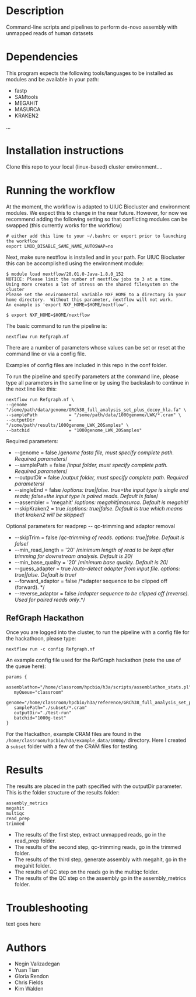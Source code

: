 # Description

Command-line scripts and pipelines to perform de-novo assembly with unmapped reads of human datasets 

# Dependencies

This program expects the following tools/languages to be installed as modules and be available in your path:

- fastp
- SAMtools
- MEGAHIT
- MASURCA
- KRAKEN2

...

# Installation instructions

Clone this repo to your local (linux-based) cluster environment....

# Running the workflow

At the moment, the workflow is adapted to UIUC Biocluster and environment modules. We expect this 
to change in the near future.  However, for now we recommend adding the following setting 
so that conflicting modules can be swapped (this currently works for the workflow)

```
# either add this line to your ~/.bashrc or export prior to launching the workflow
export LMOD_DISABLE_SAME_NAME_AUTOSWAP=no
```

Next, make sure nextflow is installed and in your path.  For UIUC Biocluster this can 
be accomplished using the environment module:

```
$ module load nextflow/20.01.0-Java-1.8.0_152
NOTICE: Please limit the number of nextflow jobs to 3 at a time.  Using more creates a lot of stress on the shared filesystem on the cluster
Please set the environmental variable NXF_HOME to a directory in your home directory.  Without this parameter, nextflow will not work.
An example is 'export NXF_HOME=$HOME/nextflow'.

$ export NXF_HOME=$HOME/nextflow
```

The basic command to run the pipeline is: 

```
nextflow run Refgraph.nf
```

There are a number of parameters whose values can be set or reset at the command line or via a config file.

Examples of config files are included in this repo in the conf folder.

To run the pipeline and specify parameters at the command line, please type all parameters in the same line or by using the backslash to continue in the next line like this:

```
nextflow run Refgraph.nf \
--genome                = "/some/path/data/genome/GRCh38_full_analysis_set_plus_decoy_hla.fa" \
--samplePath            = "/some/path/data/1000genome/LWK/*.cram" \
--outputDir             = "/some/path/results/1000genome_LWK_20Samples" \
--batchid               = "1000genome_LWK_20Samples"
```

Required parameters:

-  --genome                = false          /*genome fasta file, must specify complete path. Required parameters*/
-  --samplePath            = false          /*input folder, must specify complete path. Required parameters*/
-  --outputDir             = false          /*output folder, must specify complete path. Required parameters*/
-  --singleEnd             = false          /*options: true|false. true=the input type is single end reads; false=the input type is paired reads. Default is false*/
-  --assembler             = 'megahit'      /*options: megahit|masurca. Default is megahit*/
-  --skipKraken2           = true           /*options: true|false. Default is true which means that kraken2 will be skipped*/


Optional parameters for readprep --  qc-trimming and adaptor removal

-  --skipTrim              = false           /*qc-trimming of reads. options: true|false. Default is false*/     
-  --min_read_length       = '20'            /*minimum length of read to be kept after trimming for downstream analysis. Default is 20*/
-  --min_base_quality      = '20'            /*minimum base quality. Default is 20*/
-  --guess_adapter         = true            /*auto-detect adapter from input file. options: true|false. Default is true*/
-  --forward_adaptor       = false           /*adapter sequence to be clipped off (forward). */
-  --reverse_adaptor       = false           /*adapter sequence to be clipped off (reverse). Used for paired reads only*.*/

## RefGraph Hackathon

Once you are logged into the cluster, to run the pipeline with a config file for the hackathoon, please type:

```
nextflow run -c config Refgraph.nf
```

An example config file used for the RefGraph hackathon (note the use of the queue here):

```
params {
   assemblathon="/home/classroom/hpcbio/h3a/scripts/assemblathon_stats.pl"
   myQueue="classroom"
   genome="/home/classroom/hpcbio/h3a/reference/GRCh38_full_analysis_set_plus_decoy_hla.fa"
   samplePath="./subset/*.cram"
   outputDir="./test-run"
   batchid="1000g-test"
}
```

For the Hackathon, example CRAM files are found in the `/home/classroom/hpcbio/h3a/example_data/1000g/` directory. Here I created a `subset` folder with a few of the CRAM files for testing.

# Results

The results are placed in the path specified with the outputDir parameter. 
This is the folder structure of the results folder:

```
assembly_metrics
megahit
multiqc
read_prep
trimmed  
```

-  The results of the first step, extract unmapped reads, go in the read_prep folder.
-  The results of the second step, qc-trimming reads, go in the trimmed folder.
-  The results of the third step, generate assembly with megahit, go in the megahit folder.
-  The results of QC step on the reads go in the multiqc folder.
-  The results of the QC step on the assembly go in the assembly_metrics folder.


# Troubleshooting

text goes here

# Authors

* Negin Valizadegan
* Yuan Tian
* Gloria Rendon
* Chris Fields
* Kim Walden 
